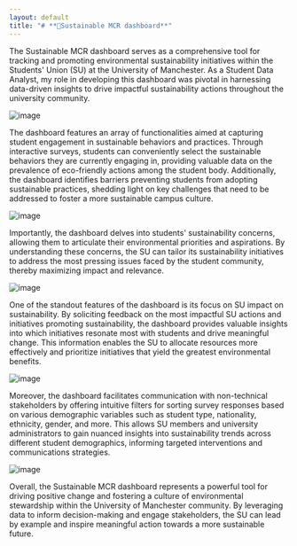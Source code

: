 ```yaml
---
layout: default
title: "# **🌱Sustainable MCR dashboard**"
---
```


The Sustainable MCR dashboard serves as a comprehensive tool for tracking and promoting environmental sustainability initiatives within the Students' Union (SU) at the University of Manchester. As a Student Data Analyst, my role in developing this dashboard was pivotal in harnessing data-driven insights to drive impactful sustainability actions throughout the university community.

![image](https://github.com/Chandra0505/Data-Science-Resources/assets/85684655/56c4ed47-d164-44c0-9237-4c9bfaebe4d7)

The dashboard features an array of functionalities aimed at capturing student engagement in sustainable behaviors and practices. Through interactive surveys, students can conveniently select the sustainable behaviors they are currently engaging in, providing valuable data on the prevalence of eco-friendly actions among the student body. Additionally, the dashboard identifies barriers preventing students from adopting sustainable practices, shedding light on key challenges that need to be addressed to foster a more sustainable campus culture.

![image](https://github.com/Chandra0505/Data-Science-Resources/assets/85684655/007cd288-7300-4c2f-b9ef-00c2d86c3225)


Importantly, the dashboard delves into students' sustainability concerns, allowing them to articulate their environmental priorities and aspirations. By understanding these concerns, the SU can tailor its sustainability initiatives to address the most pressing issues faced by the student community, thereby maximizing impact and relevance.

![image](https://github.com/Chandra0505/Data-Science-Resources/assets/85684655/935d0066-452d-4959-b7c4-00a201b9d092)

One of the standout features of the dashboard is its focus on SU impact on sustainability. By soliciting feedback on the most impactful SU actions and initiatives promoting sustainability, the dashboard provides valuable insights into which initiatives resonate most with students and drive meaningful change. This information enables the SU to allocate resources more effectively and prioritize initiatives that yield the greatest environmental benefits.

![image](https://github.com/Chandra0505/Data-Science-Resources/assets/85684655/eebcd75b-8181-4676-9911-eed90cfb7b2c)

Moreover, the dashboard facilitates communication with non-technical stakeholders by offering intuitive filters for sorting survey responses based on various demographic variables such as student type, nationality, ethnicity, gender, and more. This allows SU members and university administrators to gain nuanced insights into sustainability trends across different student demographics, informing targeted interventions and communications strategies.

![image](https://github.com/Chandra0505/Data-Science-Resources/assets/85684655/c08c663a-5e69-455f-ad69-78d379160859)

Overall, the Sustainable MCR dashboard represents a powerful tool for driving positive change and fostering a culture of environmental stewardship within the University of Manchester community. By leveraging data to inform decision-making and engage stakeholders, the SU can lead by example and inspire meaningful action towards a more sustainable future.
